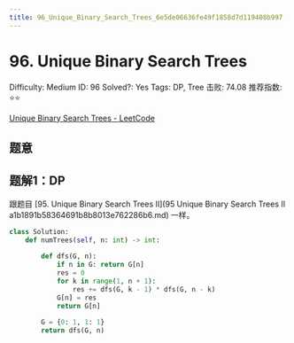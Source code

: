 ```yaml
---
title: 96_Unique_Binary_Search_Trees_6e5de06636fe49f1858d7d119408b997
---
```


# 96. Unique Binary Search Trees

Difficulty: Medium
ID: 96
Solved?: Yes
Tags: DP, Tree
击败: 74.08
推荐指数: ⭐⭐

[Unique Binary Search Trees - LeetCode](https://leetcode.com/problems/unique-binary-search-trees/)

## 题意

## 题解1：DP

跟题目 [95. Unique Binary Search Trees II](95 Unique Binary Search Trees II a1b1891b58364691b8b8013e762286b6.md) 一样。

```python
class Solution:
    def numTrees(self, n: int) -> int:
        
        def dfs(G, n):
            if n in G: return G[n]
            res = 0
            for k in range(1, n + 1):
                res += dfs(G, k - 1) * dfs(G, n - k)
            G[n] = res
            return G[n]
        
        G = {0: 1, 1: 1}
        return dfs(G, n)
```